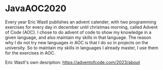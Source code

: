 # JavaAOC2020
Every year Eric Wastl publishes an advent calender, with two programming exercises for every day in december
until christmas morning, called Advent of Code (AOC). I chose to do advent of code to show my knowledge in a
given language, and also maintain my skills in that language. The reason why I do not try new languages in
AOC is that I do so in projects on the university. So to maintain my skills in languages I already master,
I use them for the exercises in AOC.

Eric Wastl's own desription: https://adventofcode.com/2023/about
